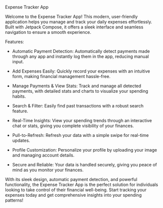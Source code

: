 Expense Tracker App

Welcome to the Expense Tracker App! This modern, user-friendly application helps you manage and track your daily expenses effortlessly.
Built with Jetpack Compose, it offers a sleek interface and seamless navigation to ensure a smooth experience.

Features:



* Automatic Payment Detection: Automatically detect payments made through any app and instantly log them in the app, reducing manual input.

* Add Expenses Easily: Quickly record your expenses with an intuitive form, making financial management hassle-free.

* Manage Payments & View Stats: Track and manage all detected payments, with detailed stats and charts to visualize your spending habits.

* Search & Filter: Easily find past transactions with a robust search feature.

* Real-Time Insights: View your spending trends through an interactive chat or stats, giving you complete visibility of your finances.

* Pull-to-Refresh: Refresh your data with a simple swipe for real-time updates.

* Profile Customization: Personalize your profile by uploading your image and managing account details.

* Secure and Reliable: Your data is handled securely, giving you peace of mind as you monitor your finances.

With its sleek design, automatic payment detection, and powerful functionality, the Expense Tracker App is the perfect solution
for individuals looking to take control of their financial well-being. Start tracking your expenses today and get comprehensive
insights into your spending patterns!

